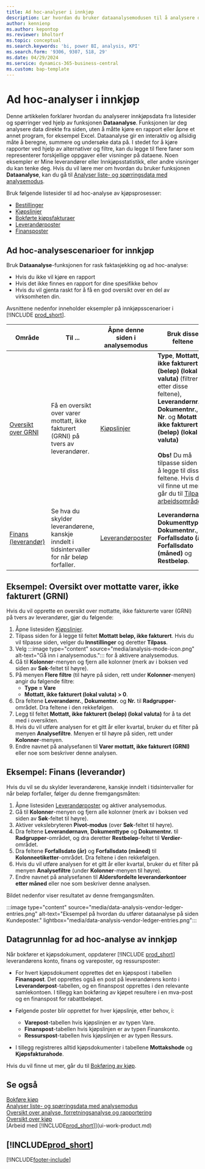 ```yaml
---
title: Ad hoc-analyser i innkjøp
description: Lær hvordan du bruker dataanalysemodusen til å analysere data i innkjøp.
author: kennienp
ms.author: kepontop
ms.reviewer: bholtorf
ms.topic: conceptual
ms.search.keywords: 'bi, power BI, analysis, KPI'
ms.search.form: '9306, 9307, 518, 29'
ms.date: 04/29/2024
ms.service: dynamics-365-business-central
ms.custom: bap-template
---
```


# Ad hoc-analyser i innkjøp

Denne artikkelen forklarer hvordan du analyserer innkjøpsdata fra listesider og spørringer ved hjelp av funksjonen **Dataanalyse**. Funksjonen lar deg analysere data direkte fra siden, uten å måtte kjøre en rapport eller åpne et annet program, for eksempel Excel. Dataanalyse gir en interaktiv og allsidig måte å beregne, summere og undersøke data på. I stedet for å kjøre rapporter ved hjelp av alternativer og filtre, kan du legge til flere faner som representerer forskjellige oppgaver eller visninger på dataene. Noen eksempler er Mine leverandører eller Innkjøpsstatistikk, eller andre visninger du kan tenke deg. Hvis du vil lære mer om hvordan du bruker funksjonen **Dataanalyse**, kan du gå til [Analyser liste- og spørringsdata med analysemodus](analysis-mode.md).

Bruk følgende listesider til ad hoc-analyse av kjøpsprosesser:

- [Bestillinger](https://businesscentral.dynamics.com/?page=9307)
- [Kjøpslinjer](https://businesscentral.dynamics.com/?page=518)
- [Bokførte kjøpsfakturaer](https://businesscentral.dynamics.com/?page=146)
- [Leverandørposter](https://businesscentral.dynamics.com/?page=29)
- [Finansposter](https://businesscentral.dynamics.com/?page=20)

## Ad hoc-analysescenarioer for innkjøp

Bruk **Dataanalyse**-funksjonen for rask faktasjekking og ad hoc-analyse:

- Hvis du ikke vil kjøre en rapport
- Hvis det ikke finnes en rapport for dine spesifikke behov
- Hvis du vil gjenta raskt for å få en god oversikt over en del av virksomheten din.

Avsnittene nedenfor inneholder eksempler på innkjøpsscenarioer i [!INCLUDE [prod_short](includes/prod_short.md)].

| Område | Til ... | Åpne denne siden i analysemodus | Bruk disse feltene |
| ---- | ----- | ------------------------------- |------------------- |
| [Oversikt over GRNI](#example-goods-received-not-invoiced-grni-overview) | Få en oversikt over varer mottatt, ikke fakturert (GRNI) på tvers av leverandører. | [Kjøpslinjer](https://businesscentral.dynamics.com/?page=518) | **Type**, **Mottatt, ikke fakturert (beløp) (lokal valuta)** (filtrer etter disse feltene), **Leverandørnr.**, **Dokumentnr.**, **Nr**. og **Motatt ikke fakturert (beløp) (lokal valuta)** <br><br> **Obs!** Du må tilpasse siden for å legge til disse feltene. Hvis du vil finne ut mer, går du til [Tilpass arbeidsområdet](ui-personalization-user.md). | 
| [Finans (leverandør)](#example-finance-accounts-payable) | Se hva du skylder leverandørene, kanskje inndelt i tidsintervaller for når beløp forfaller. | [Leverandørposter](https://businesscentral.dynamics.com/?page=29) | **Leverandørnavn**, **Dokumenttype**, **Dokumentnr.**, **Forfallsdato (år)**, **Forfallsdato (måned)** og **Restbeløp**. |

## Eksempel: Oversikt over mottatte varer, ikke fakturert (GRNI)

Hvis du vil opprette en oversikt over mottatte, ikke fakturerte varer (GRNI) på tvers av leverandører, gjør du følgende:

1. Åpne listesiden [Kjøpslinjer](https://businesscentral.dynamics.com/?page=518).
1. Tilpass siden for å legge til feltet **Mottatt beløp, ikke fakturert**. Hvis du vil tilpasse siden, velger du **Innstillinger** og deretter **Tilpass**.
1. Velg :::image type="content" source="media/analysis-mode-icon.png" alt-text="Gå inn i analysemodus."::: for å aktivere analysemodus.
1. Gå til **Kolonner**-menyen og fjern alle kolonner (merk av i boksen ved siden av **Søk**-feltet til høyre).
1. På menyen **Flere filtre** (til høyre på siden, rett under **Kolonner**-menyen) angir du følgende filtre:
    - **Type = Vare**
    - **Mottatt, ikke fakturert (lokal valuta) > 0**. 
1. Dra feltene **Leverandørnr.**, **Dokumentnr.** og **Nr.** til **Radgrupper**-området. Dra feltene i den rekkefølgen.
1. Legg til feltet **Mottatt, ikke fakturert (beløp) (lokal valuta)** for å ta det med i oversikten.
1. Hvis du vil utføre analysen for et gitt år eller kvartal, bruker du et filter på menyen **Analysefiltre**. Menyen er til høyre på siden, rett under **Kolonner**-menyen.
1. Endre navnet på analysefanen til **Varer mottatt, ikke fakturert (GRNI)** eller noe som beskriver denne analysen.

## Eksempel: Finans (leverandør)

Hvis du vil se du skylder leverandørene, kanskje inndelt i tidsintervaller for når beløp forfaller, følger du denne fremgangsmåten:

1. Åpne listesiden [Leverandørposter](https://businesscentral.dynamics.com/?page=29) og aktiver analysemodus.
1. Gå til **Kolonner**-menyen og fjern alle kolonner (merk av i boksen ved siden av **Søk**-feltet til høyre).
1. Aktiver vekslebryteren **Pivot-modus** (over **Søk**-feltet til høyre).
1. Dra feltene **Leverandørnavn**, **Dokumenttype** og **Dokumentnr.** til **Radgrupper**-området, og dra deretter **Restbeløp**-feltet til **Verdier**-området.
1. Dra feltene **Forfallsdato (år)** og **Forfallsdato (måned)** til **Kolonneetiketter**-området. Dra feltene i den rekkefølgen.
1. Hvis du vil utføre analysen for et gitt år eller kvartal, bruker du et filter på menyen **Analysefiltre** (under **Kolonner**-menyen til høyre).
1. Endre navnet på analysefanen til **Aldersfordelte leverandørkontoer etter måned** eller noe som beskriver denne analysen.

Bildet nedenfor viser resultatet av denne fremgangsmåten.

:::image type="content" source="media/data-analysis-vendor-ledger-entries.png" alt-text="Eksempel på hvordan du utfører dataanalyse på siden Kundeposter." lightbox="media/data-analysis-vendor-ledger-entries.png":::

## Datagrunnlag for ad hoc-analyse av innkjøp

Når bokfører et kjøpsdokument, oppdaterer [!INCLUDE [prod_short](includes/prod_short.md)] leverandørens konto, finans og vareposter, og ressursposter:

- For hvert kjøpsdokument opprettes det en kjøpspost i tabellen **Finanspost**. Det opprettes også en post på leverandørens konto i **Leverandørpost**-tabellen, og en finanspost opprettes i den relevante samlekontoen. I tillegg kan bokføring av kjøpet resultere i en mva-post og en finanspost for rabattbeløpet.

- Følgende poster blir opprettet for hver kjøpslinje, etter behov, i:
  - **Varepost**-tabellen hvis kjøpslinjen er av typen Vare.
  - **Finanspost**-tabellen hvis kjøpslinjen er av typen Finanskonto.
  - **Ressurspost**-tabellen hvis kjøpslinjen er av typen Ressurs.
- I tillegg registreres alltid kjøpsdokumenter i tabellene **Mottakshode** og **Kjøpsfakturahode**.

Hvis du vil finne ut mer, går du til [Bokføring av kjøp](purchasing-how-record-purchases.md#posting-purchases).

## Se også

[Bokføre kjøp](purchasing-how-record-purchases.md#posting-purchases)  
[Analyser liste- og spørringsdata med analysemodus](analysis-mode.md)  
[Oversikt over analyse, forretningsanalyse og rapportering](reports-bi-reporting.md)  
[Oversikt over kjøp](purchasing-manage-purchasing.md)  
[Arbeid med [!INCLUDE[prod_short](includes/prod_short.md)]](ui-work-product.md)  

## [!INCLUDE[prod_short](includes/free_trial_md.md)]  

[!INCLUDE[footer-include](includes/footer-banner.md)]